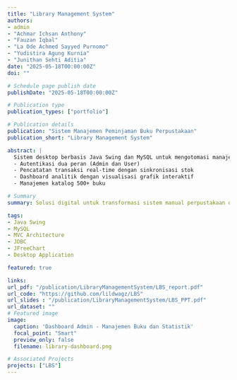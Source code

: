 ```yaml
---
title: "Library Management System"
authors:
- admin
- "Achmar Ichsan Anthony"
- "Fauzan Iqbal"
- "La Ode Achmed Sayyed Purnomo"
- "Yudistira Agung Kurnia"
- "Junithan Sehti Aditia"
date: "2025-05-18T00:00:00Z"
doi: ""

# Schedule page publish date
publishDate: "2025-05-18T00:00:00Z"

# Publication type
publication_types: ["portfolio"]

# Publication details
publication: "Sistem Manajemen Peminjaman Buku Perpustakaan"
publication_short: "Library Management System"

abstract: |
  Sistem desktop berbasis Java Swing dan MySQL untuk mengotomasi manajemen peminjaman buku. Fitur utama mencakup:
  - Autentikasi dua peran (Admin dan User)
  - Pencatatan transaksi real-time dengan sinkronisasi stok
  - Dashboard analitik dengan visualisasi grafik interaktif
  - Manajemen katalog 500+ buku

# Summary
summary: Solusi digital untuk transformasi sistem manual perpustakaan dengan mengurangi 92% kesalahan input dan memangkas waktu transaksi dari 5 menit ke 30 detik.

tags:
- Java Swing
- MySQL
- MVC Architecture
- JDBC
- JFreeChart
- Desktop Application

featured: true

links:
url_pdf: "/publication/LibraryManagementSystem/LBS_report.pdf"
url_code: "https://github.com/lildwagz/LBS"
url_slides : "/publication/LibraryManagementSystem/LBS_PPT.pdf"
url_dataset: ""
# Featured image
image:
  caption: 'Dashboard Admin - Manajemen Buku dan Statistik'
  focal_point: "Smart"
  preview_only: false
  filename: library-dashboard.png

# Associated Projects
projects: ["LBS"]
---
```


